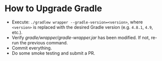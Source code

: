 # How to Upgrade Gradle

- Execute: `./gradlew wrapper --gradle-version=<version>`, where `<version>` is replaced with
the desired Gradle version (e.g. `4.8.1`, `4.9`, etc.).
- Verify _gradle/wrapper/gradle-wrapper.jar_ has been modified. If not, re-run the previous command.
- Commit everything.
- Do some smoke testing and submit a PR.
